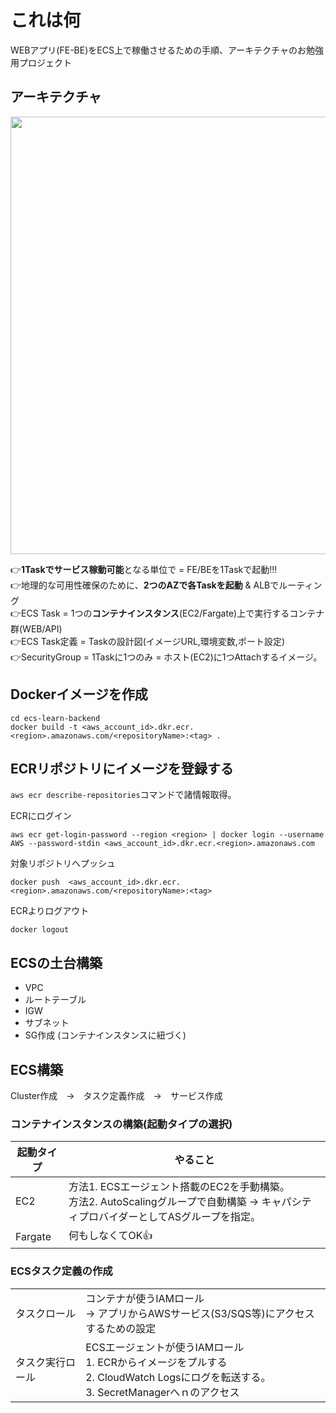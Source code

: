 # これは何
WEBアプリ(FE-BE)をECS上で稼働させるための手順、アーキテクチャのお勉強用プロジェクト

## アーキテクチャ
<img src="https://github.com/user-attachments/assets/6e6ffc11-ce1c-461d-a1af-d25eebff1c51" width="700px">

👉**1Taskでサービス稼動可能**となる単位で = FE/BEを1Taskで起動!!!<br>
👉地理的な可用性確保のために、**2つのAZで各Taskを起動** & ALBでルーティング<br>
👉ECS Task = 1つの**コンテナインスタンス**(EC2/Fargate)上で実行するコンテナ群(WEB/API)<br>
👉ECS Task定義 = Taskの設計図(イメージURL,環境変数,ポート設定)<br>
👉SecurityGroup = 1Taskに1つのみ = ホスト(EC2)に1つAttachするイメージ。<br>

## Dockerイメージを作成

```
cd ecs-learn-backend
docker build -t <aws_account_id>.dkr.ecr.<region>.amazonaws.com/<repositoryName>:<tag> .
```

## ECRリポジトリにイメージを登録する
`aws ecr describe-repositories`コマンドで諸情報取得。

ECRにログイン
```
aws ecr get-login-password --region <region> | docker login --username AWS --password-stdin <aws_account_id>.dkr.ecr.<region>.amazonaws.com
```
対象リポジトリへプッシュ
```
docker push  <aws_account_id>.dkr.ecr.<region>.amazonaws.com/<repositoryName>:<tag>
```
ECRよりログアウト
```
docker logout
```

## ECSの土台構築
- VPC
- ルートテーブル
- IGW
- サブネット
- SG作成 (コンテナインスタンスに紐づく)

## ECS構築
Cluster作成　→　タスク定義作成　→　サービス作成

### コンテナインスタンスの構築(起動タイプの選択)

|起動タイプ|やること|
|----|----|
|EC2|方法1. ECSエージェント搭載のEC2を手動構築。<br>方法2. AutoScalingグループで自動構築 → キャパシティプロバイダーとしてASグループを指定。|
|Fargate|何もしなくてOK👍|


### ECSタスク定義の作成
|||
|----|----|
|タスクロール|コンテナが使うIAMロール<br>→ アプリからAWSサービス(S3/SQS等)にアクセスするための設定|
|タスク実行ロール|ECSエージェントが使うIAMロール<br>1. ECRからイメージをプルする<br>2. CloudWatch Logsにログを転送する。<br>3. SecretManagerへｎのアクセス
